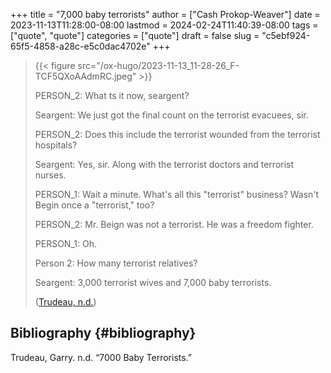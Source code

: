 +++
title = "7,000 baby terrorists"
author = ["Cash Prokop-Weaver"]
date = 2023-11-13T11:28:00-08:00
lastmod = 2024-02-24T11:40:39-08:00
tags = ["quote", "quote"]
categories = ["quote"]
draft = false
slug = "c5ebf924-65f5-4858-a28c-e5c0dac4702e"
+++

> {{< figure src="/ox-hugo/2023-11-13_11-28-26_F-TCF5QXoAAdmRC.jpeg" >}}
>
> PERSON_2: What ts it now, seargent?
>
> Seargent: We just got the final count on the terrorist evacuees, sir.
>
> PERSON_2: Does this include the terrorist wounded from the terrorist hospitals?
>
> Seargent: Yes, sir. Along with the terrorist doctors and terrorist nurses.
>
> PERSON_1: Wait a minute. What's all this "terrorist" business? Wasn't Begin once a "terrorist," too?
>
> PERSON_2: Mr. Beign was not a terrorist. He was a freedom fighter.
>
> PERSON_1: Oh.
>
> Person 2: How many terrorist relatives?
>
> Seargent: 3,000 terrorist wives and 7,000 baby terrorists.
>
> (<a href="#citeproc_bib_item_1">Trudeau, n.d.</a>)


## Bibliography {#bibliography}

<style>.csl-entry{text-indent: -1.5em; margin-left: 1.5em;}</style><div class="csl-bib-body">
  <div class="csl-entry"><a id="citeproc_bib_item_1"></a>Trudeau, Garry. n.d. “7000 Baby Terrorists.”</div>
</div>
